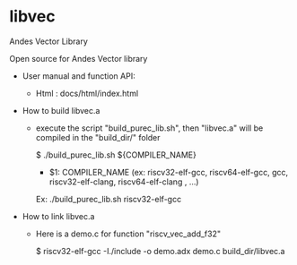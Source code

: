 # libvec
Andes Vector Library

Open source for Andes Vector library

- User manual and function API:

   * Html : docs/html/index.html

- How to build libvec.a

  - execute the script "build_purec_lib.sh", then "libvec.a" will be compiled in the "build_dir/" folder

     $ ./build_purec_lib.sh ${COMPILER_NAME}
       - $1: COMPILER_NAME (ex: riscv32-elf-gcc, riscv64-elf-gcc, gcc, riscv32-elf-clang, riscv64-elf-clang , ...)

     Ex: ./build_purec_lib.sh riscv32-elf-gcc

- How to link libvec.a

  - Here is a demo.c for function "riscv_vec_add_f32"

     $ riscv32-elf-gcc -I./include -o demo.adx demo.c build_dir/libvec.a
